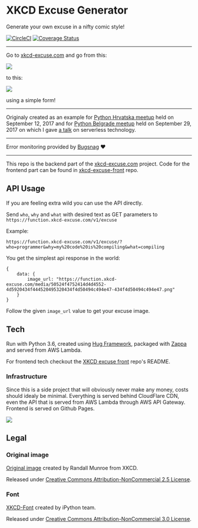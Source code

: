 # XKCD Excuse Generator

Generate your own excuse in a nifty comic style!

[![CircleCI](https://circleci.com/gh/mislavcimpersak/xkcd-excuse-generator/tree/master.svg?style=svg)](https://circleci.com/gh/mislavcimpersak/xkcd-excuse-generator/tree/master)
[![Coverage Status](https://coveralls.io/repos/github/mislavcimpersak/xkcd-excuse-generator/badge.svg?branch=hotfix%2Fci_cov)](https://coveralls.io/github/mislavcimpersak/xkcd-excuse-generator?branch=hotfix%2Fci_cov)

-----

Go to [xkcd-excuse.com](https://xkcd-excuse.com) and go from this:

![](blank_excuse.png)

to this:

![](example.png)

using a simple form!

-----

Originaly created as an example for [Python Hrvatska meetup](https://www.meetup.com/Python-Hrvatska/events/242639630/) held on September 12, 2017 and for [Python Belgrade meetup](https://www.meetup.com/PythonBelgrade/events/243547584/) held on September 29, 2017 on which I gave [a talk](https://mislavcimpersak.github.io/serverless-talk/) on serverless technology.

-----

Error monitoring provided by [Bugsnag](https://www.bugsnag.com) ❤️

-----

This repo is the backend part of the [xkcd-excuse.com](https://xkcd-excuse.com) project. Code for the frontend part can be found in [xkcd-excuse-front](https://github.com/mislavcimpersak/xkcd-excuse-front) repo.

## API Usage

If you are feeling extra wild you can use the API directly.

Send `who`, `why` and `what` with desired text as GET parameters to `https://function.xkcd-excuse.com/v1/excuse`

Example:
```
https://function.xkcd-excuse.com/v1/excuse/?who=programmer&why=my%20code%20is%20compiling&what=compiling
```

You get the simplest api response in the world:

```
{
    data: {
        image_url: "https://function.xkcd-excuse.com/media/50524f4752414d4d4552-4d5920434f444520495320434f4d50494c494e47-434f4d50494c494e47.png"
    }
}
```

Follow the given `image_url` value to get your excuse image.

## Tech

Run with Python 3.6, created using [Hug Framework](https://github.com/timothycrosley/hug), packaged with [Zappa](https://github.com/Miserlou/Zappa/) and served from AWS Lambda.

For frontend tech checkout the [XKCD excuse front](https://github.com/mislavcimpersak/xkcd-excuse-front#tech) repo's README.


### Infrastructure

Since this is a side project that will obviously never make any money, costs should idealy be minimal. Everything is served behind CloudFlare CDN, even the API that is served from AWS Lambda through AWS API Gateway. Frontend is served on Github Pages.

![](infrastructure.png)

## Legal

### Original image

[Original image](https://xkcd.com/303/) created by Randall Munroe from XKCD.

Released under [Creative Commons Attribution-NonCommercial 2.5 License](https://creativecommons.org/licenses/by-nc/2.5/).

### Font

[XKCD-Font](https://github.com/ipython/xkcd-font) created by iPython team.

Released under [Creative Commons Attribution-NonCommercial 3.0 License](https://creativecommons.org/licenses/by-nc/3.0/).

